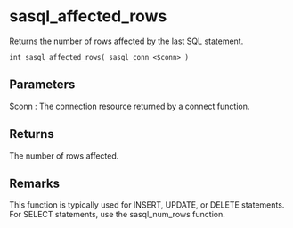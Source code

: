 <!-- loio3bdeeddd6c5f10149ed682b02549cb71 -->

# sasql\_affected\_rows

Returns the number of rows affected by the last SQL statement.



```
int sasql_affected_rows( sasql_conn <$conn> )
```



## Parameters

$conn
:   The connection resource returned by a connect function.



## Returns

The number of rows affected.



## Remarks

This function is typically used for INSERT, UPDATE, or DELETE statements. For SELECT statements, use the sasql\_num\_rows function.

